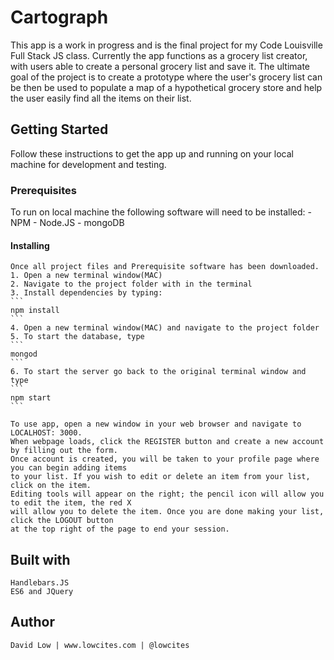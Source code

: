 # Cartograph

This app is a work in progress and is the final project for my Code Louisville Full Stack JS
class. Currently the app functions as a grocery list creator, with users able to create a personal
grocery list and save it. The ultimate goal of the project is to create a prototype where the
user's grocery list can be then be used to populate a map of a hypothetical grocery store and 
help the user easily find all the items on their list.

## Getting Started

Follow these instructions to get the app up and running on your local machine for development and testing.

### Prerequisites

To run on local machine the following software will need to be installed:
	- NPM
	- Node.JS
	- mongoDB

#### Installing
	Once all project files and Prerequisite software has been downloaded.
	1. Open a new terminal window(MAC)
	2. Navigate to the project folder with in the terminal
	3. Install dependencies by typing: 
	```
	npm install 
	```
	4. Open a new terminal window(MAC) and navigate to the project folder
	5. To start the database, type
	```
	mongod
	```
	6. To start the server go back to the original terminal window and type 
	```
	npm start
	```

	To use app, open a new window in your web browser and navigate to LOCALHOST: 3000.
	When webpage loads, click the REGISTER button and create a new account by filling out the form.
	Once account is created, you will be taken to your profile page where you can begin adding items
	to your list. If you wish to edit or delete an item from your list, click on the item. 
	Editing tools will appear on the right; the pencil icon will allow you to edit the item, the red X
	will allow you to delete the item. Once you are done making your list, click the LOGOUT button
	at the top right of the page to end your session.

## Built with
	Handlebars.JS
	ES6 and JQuery

## Author
	David Low | www.lowcites.com | @lowcites